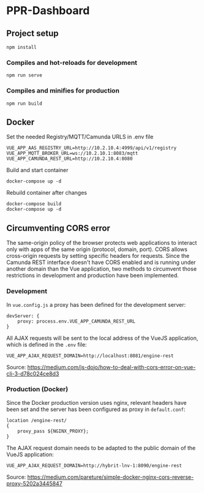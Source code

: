 # PPR-Dashboard

## Project setup

```
npm install
```

### Compiles and hot-reloads for development

```
npm run serve
```

### Compiles and minifies for production

```
npm run build
```

## Docker

Set the needed Registry/MQTT/Camunda URLS in .env file

```
VUE_APP_AAS_REGISTRY_URL=http://10.2.10.4:4999/api/v1/registry
VUE_APP_MQTT_BROKER_URL=ws://10.2.10.1:8083/mqtt
VUE_APP_CAMUNDA_REST_URL=http://10.2.10.4:8080
```

Build and start container

```
docker-compose up -d
```

Rebuild container after changes

```
docker-compose build
docker-compose up -d
```

## Circumventing CORS error

The same-origin policy of the browser protects web applications to interact only with apps of the same origin (protocol, domain, port). CORS allows cross-origin requests by setting specific headers for requests. Since the Camunda REST interface doesn't have CORS enabled and is running under another domain than the Vue application, two methods to circumvent those restrictions in development and production have been implemented.

### Development

In `vue.config.js` a proxy has been defined for the development server:

```
devServer: {
    proxy: process.env.VUE_APP_CAMUNDA_REST_URL
}
```

All AJAX requests will be sent to the local address of the VueJS application, which is defined in the `.env` file:

```
VUE_APP_AJAX_REQUEST_DOMAIN=http://localhost:8081/engine-rest
```

Source: https://medium.com/js-dojo/how-to-deal-with-cors-error-on-vue-cli-3-d78c024ce8d3

### Production (Docker)

Since the Docker production version uses nginx, relevant headers have been set and the server has been configured as proxy in `default.conf`:

```
location /engine-rest/
{
    proxy_pass ${NGINX_PROXY};
}
```

The AJAX request domain needs to be adapted to the public domain of the VueJS application:

```
VUE_APP_AJAX_REQUEST_DOMAIN=http://hybrit-lnv-1:8090/engine-rest
```

Source: https://medium.com/pareture/simple-docker-nginx-cors-reverse-proxy-5202a3445847
